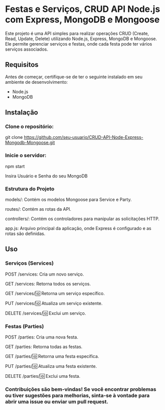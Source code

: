 #  Festas e Serviços, CRUD API Node.js com Express, MongoDB e Mongoose

Este projeto é uma API simples para realizar operações CRUD (Create, Read, Update, Delete) utilizando Node.js, Express, MongoDB e Mongoose. 
Ele permite gerenciar serviços e festas, onde cada festa pode ter vários serviços associados.

## Requisitos

Antes de começar, certifique-se de ter o seguinte instalado em seu ambiente de desenvolvimento:
- Node.js
- MongoDB

## Instalação

### Clone o repositório:

git clone https://github.com/seu-usuario/CRUD-API-Node-Express-Mongodb-Mongoose.git

### Inicie o servidor:

npm start

Insira Usuário e Senha do seu MongoDB


### Estrutura do Projeto

models/: Contém os modelos Mongoose para Service e Party.

routes/: Contém as rotas da API.

controllers/: Contém os controladores para manipular as solicitações HTTP.

app.js: Arquivo principal da aplicação, onde Express é configurado e as rotas são definidas.

## Uso

### Serviços (Services)

POST /services: Cria um novo serviço.

GET /services: Retorna todos os serviços.

GET /services/:id: Retorna um serviço específico.

PUT /services/:id: Atualiza um serviço existente.

DELETE /services/:id: Exclui um serviço.

### Festas (Parties)

POST /parties: Cria uma nova festa.

GET /parties: Retorna todas as festas.

GET /parties/:id: Retorna uma festa específica.

PUT /parties/:id: Atualiza uma festa existente.

DELETE /parties/:id: Exclui uma festa.

### Contribuições são bem-vindas! Se você encontrar problemas ou tiver sugestões para melhorias, sinta-se à vontade para abrir uma issue ou enviar um pull request.

